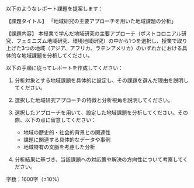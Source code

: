 以下のようなレポート課題を提案します：

【課題タイトル】
「地域研究の主要アプローチを用いた地域課題の分析」

【課題内容】
本授業で学んだ地域研究の主要アプローチ（ポストコロニアル研究、フェミニズム地域研究、環境地域研究）の中から1つを選択し、授業で取り上げた3つの地域（アジア、アフリカ、ラテンアメリカ）のいずれかにおける具体的な地域課題を分析してください。

以下の手順に従ってレポートを作成してください：

1. 分析対象とする地域課題を具体的に設定し、その課題を選んだ理由を説明してください。

2. 選択した地域研究アプローチの特徴と分析視角を説明してください。

3. 選択したアプローチを用いて、設定した地域課題を分析してください。その際、以下の点に留意してください：
   - 地域の歴史的・社会的背景との関連性
   - 課題に関連する具体的なデータや事例
   - 地域特有の文脈を考慮した分析

4. 分析結果に基づき、当該課題への対応策や解決の方向性について考察してください。

字数：1600字（±10%）